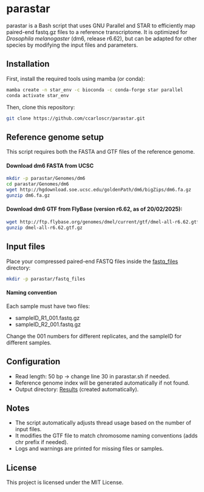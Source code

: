# parastar

parastar is a Bash script that uses GNU Parallel and STAR to efficiently map paired-end fastq.gz files to a reference transcriptome. It is optimized for _Drosophila melanogaster_ (dm6, release r6.62), but can be adapted for other species by modifying the input files and parameters.


## Installation

First, install the required tools using mamba (or conda):
```bash
mamba create -n star_env -c bioconda -c conda-forge star parallel
conda activate star_env
```

Then, clone this repository:
```bash
git clone https://github.com/ccarloscr/parastar.git
```

## Reference genome setup
This script requires both the FASTA and GTF files of the reference genome.

#### Download dm6 FASTA from UCSC
```bash
mkdir -p parastar/Genomes/dm6
cd parastar/Genomes/dm6
wget http://hgdownload.soe.ucsc.edu/goldenPath/dm6/bigZips/dm6.fa.gz
gunzip dm6.fa.gz
```

#### Download dm6 GTF from FlyBase (version r6.62, as of 20/02/2025):
```bash
wget http://ftp.flybase.org/genomes/dmel/current/gtf/dmel-all-r6.62.gtf.gz
gunzip dmel-all-r6.62.gtf.gz
```

## Input files
Place your compressed paired-end FASTQ files inside the [fastq_files](fastq_files) directory:
```bash
mkdir -p parastar/fastq_files
```

#### Naming convention
Each sample must have two files:
- sampleID_R1_001.fastq.gz
- sampleID_R2_001.fastq.gz

Change the 001 numbers for different replicates, and the sampleID for different samples.

## Configuration
- Read length: 50 bp → change line 30 in parastar.sh if needed.
- Reference genome index will be generated automatically if not found.
- Output directory: [Results](Results) (created automatically).


## Notes
- The script automatically adjusts thread usage based on the number of input files.
- It modifies the GTF file to match chromosome naming conventions (adds chr prefix if needed).
- Logs and warnings are printed for missing files or samples.


## License
This project is licensed under the MIT License.
